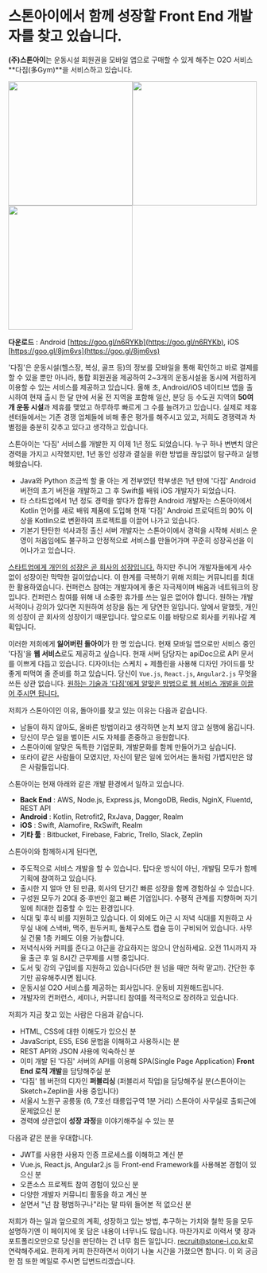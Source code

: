 # 스톤아이에서 함께 성장할 Front End 개발자를 찾고 있습니다.

**(주)스톤아이**는 운동시설 회원권을 모바일 앱으로 구매할 수 있게 해주는 O2O 서비스 **다짐(多Gym)**을 서비스하고 있습니다.

<img src="https://cloud.githubusercontent.com/assets/8545248/23545804/34b6d3ea-0040-11e7-9f9e-2d1d9bb57b09.png" width="250"><img src="https://cloud.githubusercontent.com/assets/8545248/23545805/34b8047c-0040-11e7-88fd-b478836fd7dc.png" width="250"><img src="https://cloud.githubusercontent.com/assets/8545248/23545806/34c570bc-0040-11e7-8e3c-00e2a74846e3.png" width="250">

**다운로드** : Android [https://goo.gl/n6RYKb](https://goo.gl/n6RYKb), iOS [https://goo.gl/8jm6vs](https://goo.gl/8jm6vs) 

'다짐'은 운동시설(헬스장, 복싱, 골프 등)의 정보를 모바일을 통해 확인하고 바로 결제를 할 수 있을 뿐만 아니라, 통합 회원권을 제공하여 2~3개의 운동시설을 동시에 저렴하게 이용할 수 있는 서비스를 제공하고 있습니다. 올해 초, Android/iOS 네이티브 앱을 출시하여 현재 출시 한 달 만에 서울 전 지역을 포함해 일산, 분당 등 수도권 지역의 **50여 개 운동 시설**과 제휴를 맺었고 하루하루 빠르게 그 수를 늘려가고 있습니다. 실제로 제휴 센터들에서는 기존 경쟁 업체들에 비해 좋은 평가를 해주시고 있고, 저희도 경쟁력과 차별점을 충분히 갖추고 있다고 생각하고 있습니다.

스톤아이는 '다짐' 서비스를 개발한 지 이제 1년 정도 되었습니다. 누구 하나 변변치 않은 경력을 가지고 시작했지만, 1년 동안 성장과 결실을 위한 방법을 끊임없이 탐구하고 실행해왔습니다. 

* Java와 Python 조금씩 할 줄 아는 게 전부였던 학부생은 1년 만에 '다짐' Android 버전의 초기 버전을 개발하고 그 후 Swift를 배워 iOS 개발자가 되었습니다.
* 타 스타트업에서 1년 정도 경력을 쌓다가 합류한 Android 개발자는 스톤아이에서 Kotlin 언어를 새로 배워 제품에 도입해 현재 '다짐' Android 프로덕트의 90% 이상을 Kotlin으로 변환하여 프로젝트를 이끌어 나가고 있습니다. 
* 기본기 탄탄한 석사과정 출신 서버 개발자는 스톤아이에서 경력을 시작해 서비스 운영이 처음임에도 불구하고 안정적으로 서비스를 만들어가며 꾸준히 성장곡선을 이어나가고 있습니다.

<u>스타트업에게 개인의 성장은 곧 회사의 성장입니다.</u> 하지만 주니어 개발자들에게 사수 없이 성장이란 막막한 길이었습니다. 이 한계를 극복하기 위해 저희는 커뮤니티를 최대한 활용하였습니다. 컨퍼런스 참여는 개발자에게 좋은 자극제이며 배움과 네트워크의 장입니다. 컨퍼런스 참여를 위해 내 소중한 휴가를 쓰는 일은 없어야 합니다. 원하는 개발 서적이나 강의가 있다면 지원하여 성장을 돕는 게 당연한 일입니다. 앞에서 말했듯, 개인의 성장이 곧 회사의 성장이기 때문입니다. 앞으로도 이를 바탕으로 회사를 키워나갈 계획입니다.

이러한 저희에게 **잃어버린 돌아이**가 한 명 있습니다. 현재 모바일 앱으로만 서비스 중인 '다짐'을 **웹 서비스**로도 제공하고 싶습니다. 현재 서버 담당자는 apiDoc으로 API 문서를 이쁘게 다듬고 있습니다. 디자이너는 스케치 + 제플린을 사용해 디자인 가이드를 맛 좋게 떠먹여 줄 준비를 하고 있습니다. 당신이 `Vue.js`, `React.js`, `Angular2.js` 무엇을 쓰든 상관 없습니다. <u>원하는 기술과 '다짐'에게 알맞은 방법으로 웹 서비스 개발을 이끌어 주시면 됩니다.</u> 

저희가 스톤아이인 이유, 돌아이를 찾고 있는 이유는 다음과 같습니다.

* 남들이 하지 않아도, 올바른 방법이라고 생각하면 눈치 보지 않고 실행에 옮깁니다.
* 당신이 무슨 일을 벌이든 시도 자체를 존중하고 응원합니다.
* 스톤아이에 알맞은 독특한 기업문화, 개발문화를 함께 만들어가고 싶습니다.
* 또라이 같은 사람들이 모였지만, 자신이 맡은 일에 있어서는 돌처럼 가볍지만은 않은 사람들입니다.


스톤아이는 현재 아래와 같은 개발 환경에서 일하고 있습니다.

* **Back End** : AWS, Node.js, Express.js, MongoDB, Redis, NginX, Fluentd, REST API
* **Android** : Kotlin, Retrofit2, RxJava, Dagger, Realm
* **iOS** : Swift, Alamofire, RxSwift, Realm
* **기타 툴** :  Bitbucket, Firebase, Fabric, Trello, Slack, Zeplin

스톤아이와 함께하시게 된다면,

* 주도적으로 서비스 개발을 할 수 있습니다. 탑다운 방식이 아닌, 개발팀 모두가 함께 기획에 참여하고 있습니다.
* 출시한 지 얼마 안 된 만큼, 회사의 단기간 빠른 성장을 함께 경험하실 수 있습니다. 
* 구성원 모두가 20대 중·후반인 젊고 빠른 기업입니다. 수평적 관계를 지향하며 자기 일에 최대한 집중할 수 있는 환경입니다.
* 식대 및 후식 비를 지원하고 있습니다. 이 외에도 야근 시 저녁 식대를 지원하고 사무실 내에 스낵바, 맥주, 원두커피, 돌체구스토 캡슐 등이 구비되어 있습니다. 사무실 건물 1층 카페도 이용 가능합니다.
* 저녁식사와 커피를 준다고 야근을 강요하지는 않으니 안심하세요. 오전 11시까지 자율 출근 후 일 8시간 근무제를 시행 중입니다.
* 도서 및 강의 구입비를 지원하고 있습니다(5만 원 넘을 때만 허락 맡고!). 간단한 후기만 공유해주시면 됩니다.
* 운동시설 O2O 서비스를 제공하는 회사입니다. 운동비 지원해드립니다.
* 개발자의 컨퍼런스, 세미나, 커뮤니티 참여를 적극적으로 장려하고 있습니다.

저희가 지금 찾고 있는 사람은 다음과 같습니다.

* HTML, CSS에 대한 이해도가 있으신 분
* JavaScript, ES5, ES6 문법을 이해하고 사용하시는 분
* REST API와 JSON 사용에 익숙하신 분
* 이미 개발 된 '다짐' 서버의 API를 이용해 SPA(Single Page Application) **Front End 로직 개발**을 담당해주실 분
* '다짐' 웹 버전의 디자인 **퍼블리싱** (퍼블리셔 작업)을 담당해주실 분(스톤아이는 Sketch+Zeplin을 사용 중입니다)
* 서울시 노원구 공릉동 (6, 7호선 태릉입구역 1분 거리) 스톤아이 사무실로 출퇴근에 문제없으신 분
* 경력에 상관없이 **성장 과정**을 이야기해주실 수 있는 분

다음과 같은 분을 우대합니다.

*  JWT를 사용한 사용자 인증 프로세스를 이해하고 계신 분
*  Vue.js, React.js,  Angular2.js 등 Front-end Framework를 사용해본 경험이 있으신 분
*  오픈소스 프로젝트 참여 경험이 있으신 분
*  다양한 개발자 커뮤니티 활동을 하고 계신 분
*  살면서 "넌 참 평범하구나"라는 말 따위 들어본 적 없으신 분

저희가 하는 일과 앞으로의 계획, 성장하고 있는 방법, 추구하는 가치와 철학 등을 모두 설명하기엔 이 페이지에 못 담은 내용이 너무나도 많습니다. 마찬가지로 이력서 몇 장과 포트폴리오만으로 당신을 판단하는 건 너무 힘든 일입니다. [recruit@stone-i.co.kr](mailto:recruit@stone-i.co.kr)로 연락해주세요. 편하게 커피 한잔하면서 이야기 나눌 시간을 가졌으면 합니다. 이 외 궁금한 점 또한 메일로 주시면 답변드리겠습니다.

